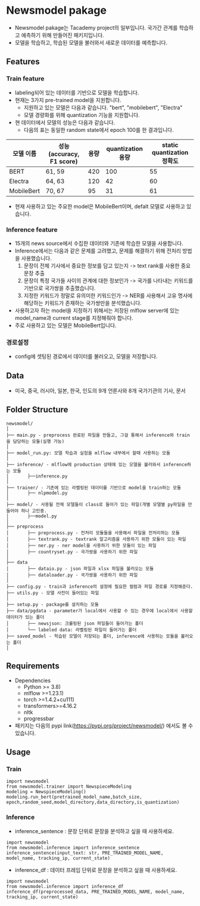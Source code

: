 # Newsmodel pakage
- Newsmodel pakage는 Tacademy project의 일부입니다.
   국가간 관계를 학습하고 예측하기 위해 만들어진 패키지입니다.
- 모델을 학습하고, 학습된 모델을 불러와서 새로운 데이터를 예측합니다.

## Features

### Train feature
- labeling되어 있는 데이터를 기반으로 모델을 학습합니다.
- 현재는 3가지 pre-trained model을 지원합니다. 
  - 지원하고 있는 모델은 다음과 같습니다. "bert", "mobilebert", "Electra"
  - 모델 경량화를 위해 quantization 기능을 지원합니다.
- 현 데이터에서 모델의 성능은 다음과 같습니다. 
  - 다음의 표는 동일한 random state에서 epoch 100를 한 결과입니다.

| 모델 이름  | 성능(accuracy, F1 score) | 용량 | quantization 용량 | static quantization 정확도 |
| ---------- | ------------------------ | ---- | ----------------- | -------------------------- |
| BERT       | 61, 59                   | 420  | 100               | 55                         |
| Electra    | 64, 63                   | 120  | 42                | 60                         |
| MobileBert | 70, 67                   | 95   | 31                | 61                         |

- 현재 사용하고 있는 주요한 model은 MobileBert이며, defalt 모델로 사용하고 있습니다.

### Inference feature
- 15개의 news source에서 수집한 데이터와 기존에 학습한 모델을 사용합니다.
- Inference에서는 다음과 같은 문제를 고려했고, 문제를 해결하기 위해 전처리 방법을 사용했습니다. 
  1. 문장이 전체 기사에서 중요한 정보를 담고 있는지 -> text rank를 사용한 중요 문장 추출
  2. 문장이 특정 국가들 사이의 관계에 대한 정보인가 -> 국가를 나타내는 키워드를 기반으로 국가쌍을 추출했습니다.
  3. 지정한 키워드가 정말로 유의미한 키워드인가 -> NER를 사용해서 고유 명사에 해당하는 키워드가 존재하는 국가쌍만을 분석했습니다.
- 사용하고자 하는 model을 지정하기 위해서는 저장된 mlflow server에 있는 model_name과 current stage를 지정해줘야 합니다.
- 주로 사용하고 있는 모델은 MobileBert입니다.

### 경로설정
- config에 셋팅된 경로에서 데이터를 불러오고, 모델을 저장합니다. 

## Data
- 미국, 중국, 러시아, 일본, 한국, 인도의 9개 언론사와 8개 국가기관의 기사, 문서

## Folder Structure
  ```
  newsmodel/
  │
  ├── main.py - preprocess 완료된 파일을 만들고, 그걸 통해서 inference와 train을 담당하는 모듈(실행 가능)
  │
  ├── model_run.py: 모델 학습과 실험을 mlflow 내부에서 할때 사용하는 모듈
  │
  ├── inference/ - mlflow에 production 상태에 있는 모델을 불러와서 inference하는 모듈
  │       ├──inference.py 
  │
  ├── trainer/ - 기존에 있는 라벨링된 데이터를 기반으로 model을 train하는 모듈
  │       ├── nlpmodel.py 
  │
  ├── model/ - 사용될 전체 모델들이 class로 들어가 있는 파일(개별 모델별 py파일을 만들어야 하나 고민중.
  │       ├──model.py
  │
  ├── preprocess 
  │       ├── preprocess.py - 전처리 모듈들을 사용해서 파일을 전처리하는 모듈
  │       ├── textrank.py - textrank 알고리즘을 사용하기 위한 모듈이 있는 파일
  │       ├── ner.py - ner model을 사용하기 위한 모듈이 있는 파일
  │       ├── countryset.py - 국가쌍을 사용하기 위한 파일
  │
  ├── data
  │       ├── dataio.py - json 파일과 xlsx 파일을 불러오는 모듈
  │       ├── dataloader.py - 국가쌍을 사용하기 위한 파일
  │
  ├── config.py - train과 inference의 설정에 필요한 컬럼과 파일 경로를 지정해준다.
  ├── utils.py - 모델 사전이 들어있는 파일
  │
  ├── setup.py - package를 설치하는 모듈
  ├── data/pgdata - parameter가 local에서 사용할 수 있는 경우에 local에서 사용할 데이터가 있는 폴더
  │       ├── newsjson: 크롤링된 json 파일들이 들어가는 폴더 
  │       └── labeled data: 라벨링된 파일이 들어가는 폴더
  ├── saved_model - 학습된 모델이 저장되는 폴더, inference에 사용하는 모듈을 불러오는 폴더
  │
 
  ```
  
## Requirements

- Dependencies
  - Python >= 3.8)
  - mlflow >=1.23.1)
  - torch >=1.4.2+cu111) 
  - transformers>=4.16.2
  - nltk
  - progressbar
- 패키지는 다음의 pypi link(https://pypi.org/project/newsmodel/) 에서도 볼 수 있습니다.

## Usage

### Train

```
import newsmodel 
from newsmodel.trainer import NewspieceModeling
modeling = NewspieceModeling()
modeling.run_bert(pretrained_model_name,batch_size, epoch,random_seed,model_directory,data_directory,is_quantization)
```

### Inference

- inference_sentence : 문장 단위로 문장을 분석하고 싶을 때 사용하세요.
```
import newsmodel
from newsmodel.inference import inference_sentence
inference_sentence(input_text: str, PRE_TRAINED_MODEL_NAME, model_name, tracking_ip, current_state)
```
- inference_df : 데이터 프레임 단위로 문장을 분석하고 싶을 때 사용하세요.
```
import newsmodel
from newsmodel.inference import inference_df
inference_df(preprocessed_data, PRE_TRAINED_MODEL_NAME, model_name, tracking_ip, current_state)
```
